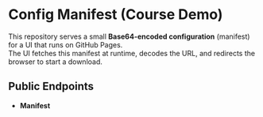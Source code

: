 # Config Manifest (Course Demo)

This repository serves a small **Base64-encoded configuration** (manifest) for a UI that runs on GitHub Pages.  
The UI fetches this manifest at runtime, decodes the URL, and redirects the browser to start a download.

## Public Endpoints

- **Manifest**  
